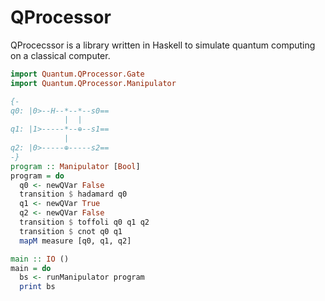# QProcessor

QProcecssor is a library written in Haskell to simulate quantum computing on a classical computer.

```haskell
import Quantum.QProcessor.Gate
import Quantum.QProcessor.Manipulator

{-
q0: |0>--H--*--*--s0==
            |  |
q1: |1>-----*--⊕--s1==
            |
q2: |0>-----⊕-----s2==
-}
program :: Manipulator [Bool]
program = do
  q0 <- newQVar False
  transition $ hadamard q0
  q1 <- newQVar True
  q2 <- newQVar False
  transition $ toffoli q0 q1 q2
  transition $ cnot q0 q1
  mapM measure [q0, q1, q2]

main :: IO ()
main = do
  bs <- runManipulator program
  print bs
```